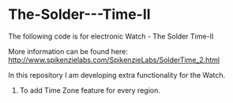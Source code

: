 # The-Solder---Time-II

The following code is for electronic Watch - The Solder Time-II

More information can be found here:
http://www.spikenzielabs.com/SpikenzieLabs/SolderTime_2.html

In this repository I am developing extra functionality for the Watch.

1) To add Time Zone feature for every region.

